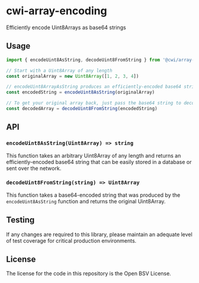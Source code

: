 # cwi-array-encoding

Efficiently encode Uint8Arrays as base64 strings

## Usage

```js
import { encodeUint8AsString, decodeUint8FromString } from '@cwi/array-encoding'

// Start with a Uint8Array of any length
const originalArray = new Uint8Array([1, 2, 3, 4])

// encodeUint8ArrayAsString produces an efficiently-encoded base64 string
const encodedString = encodeUint8AsString(originalArray)

// To get your original array back, just pass the base64 string to decodeUint8FromString
const decodedArray = decodeUint8FromString(encodedString)
```

## API

### `encodeUint8AsString(Uint8Array) => string`

This function takes an arbitrary Uint8Array of any length and returns an efficiently-encoded base64 string that can be easily stored in a database or sent over the network.

### `decodeUint8FromString(string) => Uint8Array`

This function takes a base64-encoded string that was produced by the `encodeUint8AsString` function and returns the original Uint8Array.

## Testing

If any changes are required to this library, please maintain an adequate level of test coverage for critical production environments.

## License

The license for the code in this repository is the Open BSV License.